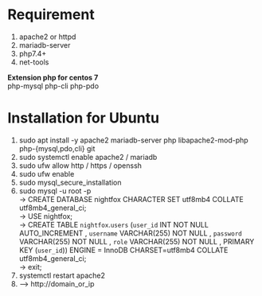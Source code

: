 # Requirement

1. apache2 or httpd
2. mariadb-server
3. php7.4+
4. net-tools

<b>Extension php for centos 7</b>
<br>
php-mysql php-cli php-pdo

# Installation for Ubuntu

1. sudo apt install -y apache2 mariadb-server php libapache2-mod-php php-{mysql,pdo,cli} git
2. sudo systemctl enable apache2 / mariadb
3. sudo ufw allow http / https / openssh
4. sudo ufw enable
5. sudo mysql_secure_installation
6. sudo mysql -u root -p <br>
 -> CREATE DATABASE nightfox CHARACTER SET utf8mb4 COLLATE utf8mb4_general_ci; <br>
 -> USE nightfox; <br>
 -> CREATE TABLE `nightfox`.`users` (`user_id` INT NOT NULL AUTO_INCREMENT , `username` VARCHAR(255) NOT NULL , `password` VARCHAR(255) NOT NULL , `role` VARCHAR(255) NOT NULL , PRIMARY KEY (`user_id`)) ENGINE = 
    InnoDB CHARSET=utf8mb4 COLLATE utf8mb4_general_ci; <br>
 -> exit; <br>
7. systemctl restart apache2
8. --> http://domain_or_ip
